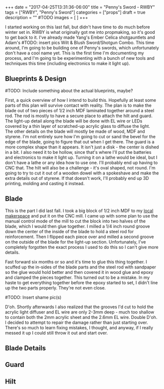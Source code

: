 +++
date = "2017-04-25T13:31:36-06:00"
title = "Penny's Sword - RWBY"
tags = ["RWBY", "Penny's Sword"]
categories = ["props"]
draft = true
description = ""
#TODO
images = [
]
+++

I started working on this last fall, but didn't have time to do much before
winter set in. RWBY is what originally got me into propmaking, so it's good to
get back to it. I've already made Yang's Ember Celica shotgauntlets and Adam's
#TODO: insert pics
Wilt & Blush Sword/Shotgun Combo. This time around, I'm going to be building one
of Penny's swords, which unfortunately don't have a cool name yet. This is the
first time I'm documenting my process, and I'm going to be experimenting with
a bunch of new tools and techniques this time (including electronics to make
it light up).

## Blueprints & Design

#TODO: Include something about the actual blueprints, maybe?

First, a quick overview of how I intend to build this. Hopefully at least some
parts of this plan will survive contact with reality. The plan is to make the
blade out of two pieces of 1/2 inch MDF laminated together around a steel rod.
The rod is mostly to have a secure place to attach the hilt and guard. The
light-up detail along the blade will be done with EL wire or LEDs covered by a
thin layer of scratched-up acrylic glass to diffuse the light. The other details
on the blade will mostly be made of wood, MDF and styrene. I'm not entirely sure
how I'm going to cut or sand the bevel for the edge of the blade, going to figure
that out when I get there. The guard is a more complex shape than it appears. It
isn't just a disk - the center is dished in a bit. I also need it to be hollow,
since that's where I'll put the batteries and electronics to make it light up.
Turning it on a lathe would be ideal, but I don't have a lathe or any idea how
to use one. I'll probably end up having to CNC that. The hilt will also be a
challenge - it's oval shaped, not round. I'm going to try to cut it out of a
wooden dowel with a spokeshave and make the extra details out of styrene. If
that doesn't work, I'll probably end up 3D printing, molding and casting it
instead.

## Blade

This is the part I did last fall. I took a big block of 1/2 inch MDF to my [local
makerspace](http://sktechworks.ca/) and put it on the CNC mill. I came up with
some plan to use the manual control mode of the mill to cut the block into two
halves of the blade, which I would then glue together. I milled a 1/4 inch round
groove down the center of the inside of the blade to hold a steel rod for
reinforcement. Then I flipped each piece over and milled a second groove on the
outside of the blade for the light-up section. Unfortunately, I've completely
forgotten the exact process I used to do this so I can't give more details.

Fast forward six months or so and it's time to glue this thing together. I
scuffed up the in-sides of the blade parts and the steel rod with sandpaper so
the glue would hold better and then covered it in wood glue and epoxy and clamped
the pieces together. This turned out to be a mistake. In my haste to get
everything together before the epoxy started to set, I didn't line up the two
parts properly. They're not even close.

#TODO: Insert shame pic(s)

D'oh. Shortly afterwards I also realized that the grooves I'd cut to hold the
acrylic light diffuser and EL wire are only 2-3mm deep - much too shallow to
contain both the 2mm acrylic sheet and the 2.6mm EL wire. Double D'oh. I decided
to attempt to repair the damage rather than just starting over. There's so much
to learn fixing mistakes, I thought, and anyway, if I really messed it up I
could still throw it out and start over.

## Blade Details

## Guard

## Hilt
